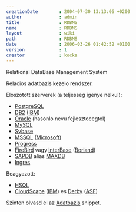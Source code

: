 ```yaml
---
creationDate        : 2004-07-30 13:13:06 +0200 
author              : admin 
title               : RDBMS 
name                : RDBMS 
layout              : wiki 
path                : RDBMS 
date                : 2006-03-26 01:42:52 +0100 
version             : 1 
creator             : kocka 
---
```

Relational DataBase Management System

Relacios adatbazis kezelo rendszer.

Eloszotott szerverek (a teljesseg igenye nelkul):

*   [PostgreSQL](PostgreSQL.html)
*   [DB2](DB2.html) ([IBM](IBM.html))
*   [Oracle](Oracle.html) (hasonlo nevu fejlesztocegtol)
*   [MySQL](MySQL.html)
*   [Sybase](Sybase.html)
*   [MSSQL](MSSQL.html) ([Microsoft](Microsoft.html))
*   [Progress](Progress.html)
*   [FireBird](FireBird.html) vagy [InterBase](Missing.html) ([Borland](borland.html))
*   [SAPDB](SAPDB.html) alias [MAXDB](MAXDB.html)
*   [Ingres](Missing.html)

Beagyazott:

*   [HSQL](HSQL.html)
*   [CloudScape](CloudScape.html) ([IBM](IBM.html)) es [Derby](Derby.html) ([ASF](ASF.html))

Szinten olvasd el az [Adatbazis](Adatbazis.html) snippet.
